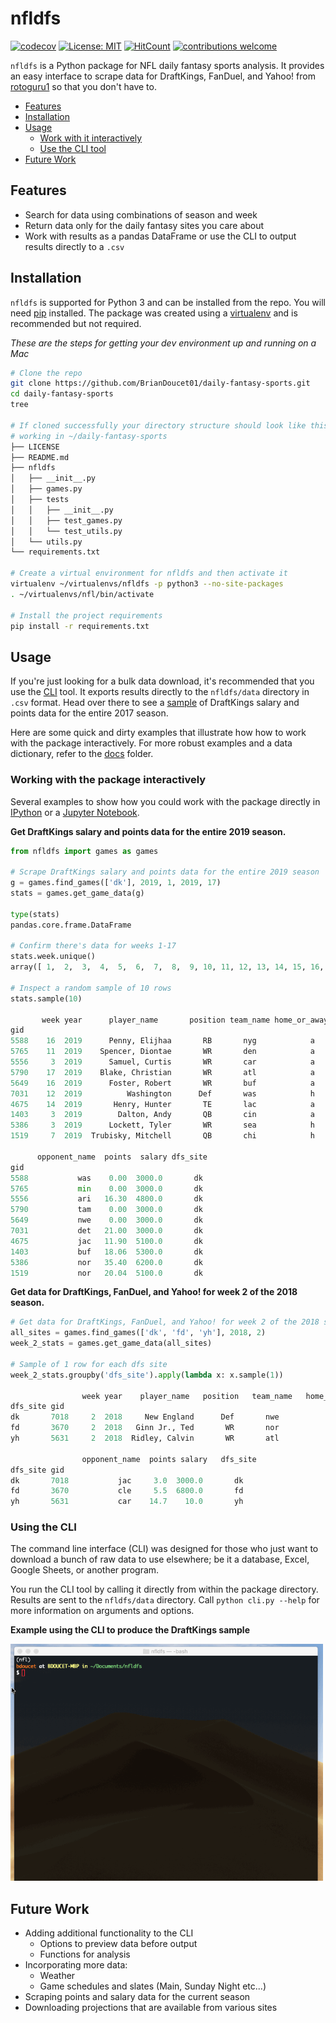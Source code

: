 # nfldfs

[![codecov](https://codecov.io/gh/BrianDoucet01/daily-fantasy-sports/branch/master/graph/badge.svg)](https://codecov.io/gh/BrianDoucet01/daily-fantasy-sports)
[![License: MIT](https://img.shields.io/badge/License-MIT-yellow.svg)](https://opensource.org/licenses/MIT)
[![HitCount](http://hits.dwyl.com/BrianDoucet01/daily-fantasy-sports.svg)](http://hits.dwyl.com/BrianDoucet01/daily-fantasy-sports)
[![contributions welcome](https://img.shields.io/badge/contributions-welcome-brightgreen.svg?style=flat)](https://github.com/dwyl/esta/issues)

`nfldfs` is a Python package for NFL daily fantasy sports analysis. It provides an easy interface to scrape data for DraftKings, FanDuel, and Yahoo! from [rotoguru1](http://rotoguru.net) so that you don't have to.

* [Features](https://github.com/BrianDoucet01/daily-fantasy-sports#features)
* [Installation](https://github.com/BrianDoucet01/daily-fantasy-sports#installation)
* [Usage](https://github.com/BrianDoucet01/daily-fantasy-sports#usage)
  * [Work with it interactively](https://github.com/BrianDoucet01/daily-fantasy-sports#working-with-the-package-interactively)
  * [Use the CLI tool](https://github.com/BrianDoucet01/daily-fantasy-sports#using-the-cli)
* [Future Work](https://github.com/BrianDoucet01/daily-fantasy-sports#future-work)


## Features

+ Search for data using combinations of season and week
+ Return data only for the daily fantasy sites you care about
+ Work with results as a pandas DataFrame or use the CLI to output results directly to a `.csv`


## Installation
`nfldfs` is supported for Python 3 and can be installed from the repo. You will need [pip](https://pip.pypa.io/en/stable/) installed. The package was created using a [virtualenv](https://virtualenv.pypa.io/en/latest/installation.html) and is recommended but not required.

*These are the steps for getting your dev environment up and running on a Mac*

```bash
# Clone the repo
git clone https://github.com/BrianDoucet01/daily-fantasy-sports.git
cd daily-fantasy-sports
tree

# If cloned successfully your directory structure should look like this
# working in ~/daily-fantasy-sports
├── LICENSE
├── README.md
├── nfldfs
│   ├── __init__.py
│   ├── games.py
│   ├── tests
│   │   ├── __init__.py
│   │   ├── test_games.py
│   │   └── test_utils.py
│   └── utils.py
└── requirements.txt

# Create a virtual environment for nfldfs and then activate it
virtualenv ~/virtualenvs/nfldfs -p python3 --no-site-packages
. ~/virtualenvs/nfl/bin/activate

# Install the project requirements
pip install -r requirements.txt
```


## Usage

If you're just looking for a bulk data download, it's recommended that you use the [CLI](https://github.com/BrianDoucet01/daily-fantasy-sports#using-the-cli) tool. It exports results directly to the `nfldfs/data` directory in `.csv` format. Head over there to see a [sample](https://github.com/BrianDoucet01/daily-fantasy-sports/tree/master/data) of DraftKings salary and points data for the entire 2017 season.

Here are some quick and dirty examples that illustrate how how to work with the package interactively. For more robust examples and a data dictionary, refer to the [docs](https://github.com/BrianDoucet01/daily-fantasy-sports/tree/master/docs) folder.

### Working with the package interactively
Several examples to show how you could work with the package directly in [IPython](https://ipython.org/) or a [Jupyter Notebook](https://jupyter.org/).

**Get DraftKings salary and points data for the entire 2019 season.**

```Python
from nfldfs import games as games

# Scrape DraftKings salary and points data for the entire 2019 season
g = games.find_games(['dk'], 2019, 1, 2019, 17)
stats = games.get_game_data(g)

type(stats)
pandas.core.frame.DataFrame

# Confirm there's data for weeks 1-17
stats.week.unique()
array([ 1,  2,  3,  4,  5,  6,  7,  8,  9, 10, 11, 12, 13, 14, 15, 16, 17])

# Inspect a random sample of 10 rows
stats.sample(10)

       week year      player_name       position team_name home_or_away  \
gid                                                                    
5588    16  2019      Penny, Elijhaa       RB       nyg            a   
5765    11  2019    Spencer, Diontae       WR       den            a   
5556     3  2019      Samuel, Curtis       WR       car            a   
5790    17  2019    Blake, Christian       WR       atl            a   
5649    16  2019      Foster, Robert       WR       buf            a   
7031    12  2019          Washington      Def       was            h   
4675    14  2019       Henry, Hunter       TE       lac            a   
1403     3  2019        Dalton, Andy       QB       cin            a   
5386     3  2019      Lockett, Tyler       WR       sea            h   
1519     7  2019  Trubisky, Mitchell       QB       chi            h  

      opponent_name  points  salary dfs_site  
gid                                          
5588           was    0.00  3000.0       dk  
5765           min    0.00  3000.0       dk  
5556           ari   16.30  4800.0       dk  
5790           tam    0.00  3000.0       dk  
5649           nwe    0.00  3000.0       dk  
7031           det   21.00  3000.0       dk  
4675           jac   11.90  5100.0       dk  
1403           buf   18.06  5300.0       dk  
5386           nor   35.40  6200.0       dk  
1519           nor   20.04  5100.0       dk  
```


**Get data for DraftKings, FanDuel, and Yahoo! for week 2 of the 2018 season.**

```python
# Get data for DraftKings, FanDuel, and Yahoo! for week 2 of the 2018 season
all_sites = games.find_games(['dk', 'fd', 'yh'], 2018, 2)
week_2_stats = games.get_game_data(all_sites)

# Sample of 1 row for each dfs site
week_2_stats.groupby('dfs_site').apply(lambda x: x.sample(1))

                week year    player_name   position   team_name   home_or_away  \
dfs_site gid                                                                
dk       7018     2  2018     New England      Def       nwe            a   
fd       3670     2  2018   Ginn Jr., Ted       WR       nor            h   
yh       5631     2  2018  Ridley, Calvin       WR       atl            h   

                opponent_name  points salary   dfs_site  
dfs_site gid                                          
dk       7018           jac     3.0  3000.0       dk  
fd       3670           cle     5.5  6800.0       fd  
yh       5631           car    14.7    10.0       yh  


```

### Using the CLI
The command line interface (CLI) was designed for those who just want to download a bunch of raw data to use elsewhere; be it a database, Excel, Google Sheets, or another program.

You run the CLI tool by calling it directly from within the package directory. Results are sent to the `nfldfs/data` directory. Call `python cli.py --help` for more information on arguments and options.

**Example using the CLI to produce the DraftKings sample**

<img src="cli-demo.gif" alt="Using the nfldfs CLI" style="width: 500px;"/>


## Future Work
* Adding additional functionality to the CLI
    * Options to preview data before output
    * Functions for analysis
* Incorporating more data:
    * Weather
    * Game schedules and slates (Main, Sunday Night etc...)
* Scraping  points and salary data for the current season
* Downloading projections that are available from various sites
